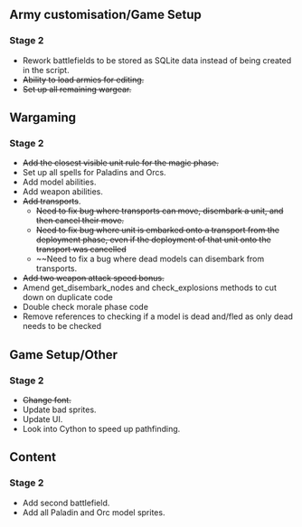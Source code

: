 
## Army customisation/Game Setup

### Stage 2

- Rework battlefields to be stored as SQLite data instead of being created in the script. 
- ~~Ability to load armies for editing.~~
- ~~Set up all remaining wargear.~~

## Wargaming

### Stage 2

- ~~Add the closest visible unit rule for the magic phase.~~
- Set up all spells for Paladins and Orcs.
- Add model abilities.
- Add weapon abilities.
- ~~Add transports~~.
	- ~~Need to fix bug where transports can move, disembark a unit, and then cancel their move.~~
	- ~~Need to fix bug where unit is embarked onto a transport from the deployment phase, even if the deployment of that unit onto the transport was cancelled~~
	- ~~Need to fix a bug where dead models can disembark from transports.
- ~~Add two weapon attack speed bonus.~~
- Amend get_disembark_nodes and check_explosions methods to cut down on duplicate code
- Double check morale phase code
- Remove references to checking if a model is dead and/fled as only dead needs to be checked

## Game Setup/Other

### Stage 2

- ~~Change font.~~
- Update bad sprites.
- Update UI.
- Look into Cython to speed up pathfinding.

## Content

### Stage 2

- Add second battlefield.
- Add all Paladin and Orc model sprites.